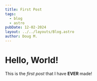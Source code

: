 ```yaml
---
title: First Post
tags:
  - blog
  - astro
pubDate: 12-02-2024
layout: ../../layouts/Blog.astro
author: Doug M.
---
```


# Hello, World!

This is the _first post_ that I have **EVER** made!
